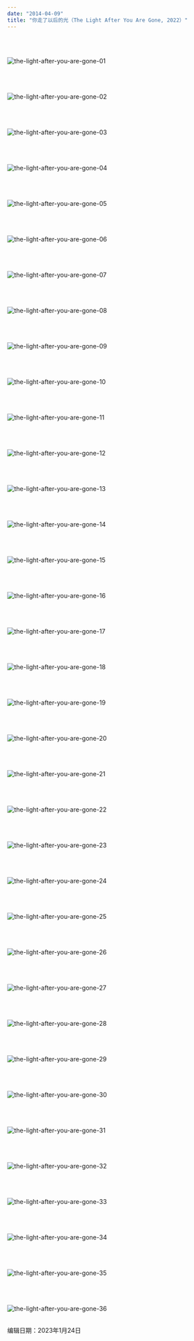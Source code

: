 ```yaml
---
date: "2014-04-09"
title: "你走了以后的光（The Light After You Are Gone, 2022）"
---
```

<br><br>

![the-light-after-you-are-gone-01](/img/portfolio/the-light-after-you-are-gone/the-light-after-you-are-gone-01.jpg)<br><br><br><br>

![the-light-after-you-are-gone-02](/img/portfolio/the-light-after-you-are-gone/the-light-after-you-are-gone-02.jpg)<br><br><br><br>

![the-light-after-you-are-gone-03](/img/portfolio/the-light-after-you-are-gone/the-light-after-you-are-gone-03.jpg)<br><br><br><br>

![the-light-after-you-are-gone-04](/img/portfolio/the-light-after-you-are-gone/the-light-after-you-are-gone-04.jpg)<br><br><br><br>

![the-light-after-you-are-gone-05](/img/portfolio/the-light-after-you-are-gone/the-light-after-you-are-gone-05.jpg)<br><br><br><br>

![the-light-after-you-are-gone-06](/img/portfolio/the-light-after-you-are-gone/the-light-after-you-are-gone-06.jpg)<br><br><br><br>

![the-light-after-you-are-gone-07](/img/portfolio/the-light-after-you-are-gone/the-light-after-you-are-gone-07.jpg)<br><br><br><br>

![the-light-after-you-are-gone-08](/img/portfolio/the-light-after-you-are-gone/the-light-after-you-are-gone-08.jpg)<br><br><br><br>

![the-light-after-you-are-gone-09](/img/portfolio/the-light-after-you-are-gone/the-light-after-you-are-gone-09.jpg)<br><br><br><br>

![the-light-after-you-are-gone-10](/img/portfolio/the-light-after-you-are-gone/the-light-after-you-are-gone-10.jpg)<br><br><br><br>

![the-light-after-you-are-gone-11](/img/portfolio/the-light-after-you-are-gone/the-light-after-you-are-gone-11.jpg)<br><br><br><br>

![the-light-after-you-are-gone-12](/img/portfolio/the-light-after-you-are-gone/the-light-after-you-are-gone-12.jpg)<br><br><br><br>

![the-light-after-you-are-gone-13](/img/portfolio/the-light-after-you-are-gone/the-light-after-you-are-gone-13.jpg)<br><br><br><br>

![the-light-after-you-are-gone-14](/img/portfolio/the-light-after-you-are-gone/the-light-after-you-are-gone-14.jpg)<br><br><br><br>

![the-light-after-you-are-gone-15](/img/portfolio/the-light-after-you-are-gone/the-light-after-you-are-gone-15.jpg)<br><br><br><br>

![the-light-after-you-are-gone-16](/img/portfolio/the-light-after-you-are-gone/the-light-after-you-are-gone-16.jpg)<br><br><br><br>

![the-light-after-you-are-gone-17](/img/portfolio/the-light-after-you-are-gone/the-light-after-you-are-gone-17.jpg)<br><br><br><br>

![the-light-after-you-are-gone-18](/img/portfolio/the-light-after-you-are-gone/the-light-after-you-are-gone-18.jpg)<br><br><br><br>

![the-light-after-you-are-gone-19](/img/portfolio/the-light-after-you-are-gone/the-light-after-you-are-gone-19.jpg)<br><br><br><br>

![the-light-after-you-are-gone-20](/img/portfolio/the-light-after-you-are-gone/the-light-after-you-are-gone-20.jpg)<br><br><br><br>

![the-light-after-you-are-gone-21](/img/portfolio/the-light-after-you-are-gone/the-light-after-you-are-gone-21.jpg)<br><br><br><br>

![the-light-after-you-are-gone-22](/img/portfolio/the-light-after-you-are-gone/the-light-after-you-are-gone-22.jpg)<br><br><br><br>

![the-light-after-you-are-gone-23](/img/portfolio/the-light-after-you-are-gone/the-light-after-you-are-gone-23.jpg)<br><br><br><br>

![the-light-after-you-are-gone-24](/img/portfolio/the-light-after-you-are-gone/the-light-after-you-are-gone-24.jpg)<br><br><br><br>

![the-light-after-you-are-gone-25](/img/portfolio/the-light-after-you-are-gone/the-light-after-you-are-gone-25.jpg)<br><br><br><br>

![the-light-after-you-are-gone-26](/img/portfolio/the-light-after-you-are-gone/the-light-after-you-are-gone-26.jpg)<br><br><br><br>

![the-light-after-you-are-gone-27](/img/portfolio/the-light-after-you-are-gone/the-light-after-you-are-gone-27.jpg)<br><br><br><br>

![the-light-after-you-are-gone-28](/img/portfolio/the-light-after-you-are-gone/the-light-after-you-are-gone-28.jpg)<br><br><br><br>

![the-light-after-you-are-gone-29](/img/portfolio/the-light-after-you-are-gone/the-light-after-you-are-gone-29.jpg)<br><br><br><br>

![the-light-after-you-are-gone-30](/img/portfolio/the-light-after-you-are-gone/the-light-after-you-are-gone-30.jpg)<br><br><br><br>

![the-light-after-you-are-gone-31](/img/portfolio/the-light-after-you-are-gone/the-light-after-you-are-gone-31.jpg)<br><br><br><br>

![the-light-after-you-are-gone-32](/img/portfolio/the-light-after-you-are-gone/the-light-after-you-are-gone-32.jpg)<br><br><br><br>

![the-light-after-you-are-gone-33](/img/portfolio/the-light-after-you-are-gone/the-light-after-you-are-gone-33.jpg)<br><br><br><br>

![the-light-after-you-are-gone-34](/img/portfolio/the-light-after-you-are-gone/the-light-after-you-are-gone-34.jpg)<br><br><br><br>

![the-light-after-you-are-gone-35](/img/portfolio/the-light-after-you-are-gone/the-light-after-you-are-gone-35.jpg)<br><br><br><br>

![the-light-after-you-are-gone-36](/img/portfolio/the-light-after-you-are-gone/the-light-after-you-are-gone-36.jpg)<br><br>

编辑日期：2023年1月24日